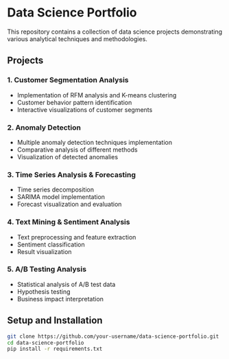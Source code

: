 # Data Science Portfolio

This repository contains a collection of data science projects demonstrating various analytical techniques and methodologies.

## Projects

### 1. Customer Segmentation Analysis
- Implementation of RFM analysis and K-means clustering
- Customer behavior pattern identification
- Interactive visualizations of customer segments

### 2. Anomaly Detection
- Multiple anomaly detection techniques implementation
- Comparative analysis of different methods
- Visualization of detected anomalies

### 3. Time Series Analysis & Forecasting
- Time series decomposition
- SARIMA model implementation
- Forecast visualization and evaluation

### 4. Text Mining & Sentiment Analysis
- Text preprocessing and feature extraction
- Sentiment classification
- Result visualization

### 5. A/B Testing Analysis
- Statistical analysis of A/B test data
- Hypothesis testing
- Business impact interpretation

## Setup and Installation

```bash
git clone https://github.com/your-username/data-science-portfolio.git
cd data-science-portfolio
pip install -r requirements.txt
